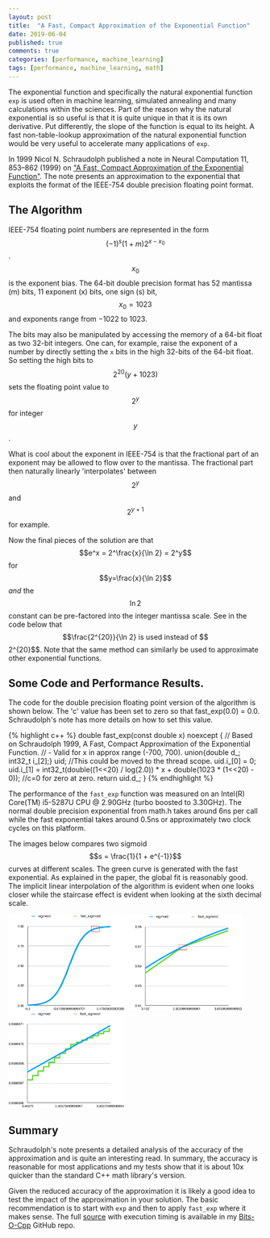 ```yaml
---
layout: post
title:  "A Fast, Compact Approximation of the Exponential Function"
date: 2019-06-04
published: true
comments: true
categories: [performance, machine_learning]
tags: [performance, machine_learning, math]
---
```


The exponential function and specifically the natural exponential function `exp` is used often in machine learning, simulated annealing and many calculations within the sciences. Part of the reason why the natural exponential is so useful is that it is quite unique in that it is its own derivative. Put differently, the slope of the function is equal to its height. A fast non-table-lookup approximation of the natural exponential function would be very useful to accelerate many applications of `exp`.

<script src='https://cdnjs.cloudflare.com/ajax/libs/mathjax/2.7.5/latest.js?config=TeX-MML-AM_CHTML' async></script>

In 1999 Nicol N. Schraudolph published a note in Neural Computation 11, 853–862 (1999) on ["A Fast, Compact Approximation of the Exponential Function"](http://citeseerx.ist.psu.edu/viewdoc/download?doi=10.1.1.9.4508&rep=rep1&type=pdf). The note presents an approximation to the exponential that exploits the format of the IEEE-754 double precision floating point format.

## The Algorithm
IEEE-754 floating point numbers are represented in the form $$(-1)^s (1 + m) 2^{x-x_0}$$. $$x_0$$ is the exponent bias. The 64-bit double precision format has 52 mantissa (m) bits, 11 exponent (x) bits, one sign (s) bit, $$x_0=1023$$ and exponents range from −1022 to 1023. 

The bits may also be manipulated by accessing the memory of a 64-bit float as two 32-bit integers. One can, for example, raise the exponent of a number by directly setting the `x` bits in the high 32-bits of the 64-bit float. So setting the high bits to $$2^{20} (y + 1023)$$ sets the floating point value to $$2^y$$ for integer $$y$$.

What is cool about the exponent in IEEE-754 is that the fractional part of an exponent may be allowed to flow over to the mantissa. The fractional part then naturally linearly 'interpolates' between $$2^y$$ and $$2^{y+1}$$ for example. 

Now the final pieces of the solution are that $$e^x = 2^\frac{x}{\ln 2} = 2^y$$ for $$y=\frac{x}{\ln 2}$$ _and_ the $$\ln 2$$ constant can be pre-factored into the integer mantissa scale. See in the code below that $$\frac{2^{20}}{\ln 2} is used instead of $$2^{20}$$. Note that the same method can similarly be used to approximate other exponential functions.

## Some Code and Performance Results.
The code for the double precision floating point version of the algorithm is shown below. The 'c' value has been set to zero so that fast_exp(0.0) = 0.0. Schraudolph's note has more details on how to set this value.

{% highlight c++ %}
    double fast_exp(const double x) noexcept {
        // Based on Schraudolph 1999, A Fast, Compact Approximation of the Exponential Function.
        // - Valid for x in approx range (-700, 700).
        union{double d_; int32_t i_[2];} uid; //This could be moved to the thread scope.
        uid.i_[0] = 0;
        uid.i_[1] = int32_t(double((1<<20) / log(2.0)) * x + double(1023 * (1<<20) - 0)); //c=0 for zero at zero.
        return uid.d_;
    }
{% endhighlight %}

<!-- Intel(R) Core(TM) i5-5287U CPU @ 2.90GHz (turbo boosted to 3.30GHz)-->
<!-- exp_perf = 5.99225e-09 s/call -->
<!-- fast_exp_perf = 4.80012e-10 s/call --> 
The performance of the `fast_exp` function was measured on an Intel(R) Core(TM) i5-5287U CPU @ 2.90GHz (turbo boosted to 3.30GHz). The normal double precision exponential from math.h takes around 6ns per call while the fast exponential takes around 0.5ns or approximately two clock cycles on this platform.

The images below compares two sigmoid $$s = \frac{1}{1 + e^{-1}}$$ curves at different scales. The green curve is generated with the fast exponential. As explained in the paper, the global fit is reasonably good. The implicit linear interpolation of the algorithm is evident when one looks closer while the staircase effect is evident when looking at the sixth decimal scale.

<img src="/assets/images/fast_sigmoid_global_fit.pdf" width="230" />
<img src="/assets/images/fast_sigmoid_lin_interpol.pdf" width="230" />
<img src="/assets/images/fast_sigmoid_staircase.pdf" width="230" />

<!-- See https://twitter.com/bernardt_d/status/1010176425884901377 -->

## Summary
Schraudolph's note presents a detailed analysis of the accuracy of the approximation and is quite an interesting read. In summary, the accuracy is reasonable for most applications and my tests show that it is about 10x quicker than the standard C++ math library's version.

Given the reduced accuracy of the approximation it is likely a good idea to test the impact of the approximation in your solution. The basic recommendation is to start with `exp` and then to apply `fast_exp` where it makes sense. The full [source](https://github.com/bduvenhage/Bits-O-Cpp/tree/master/math) with execution timing
is available in my [Bits-O-Cpp](https://github.com/bduvenhage/Bits-O-Cpp) GitHub repo.
